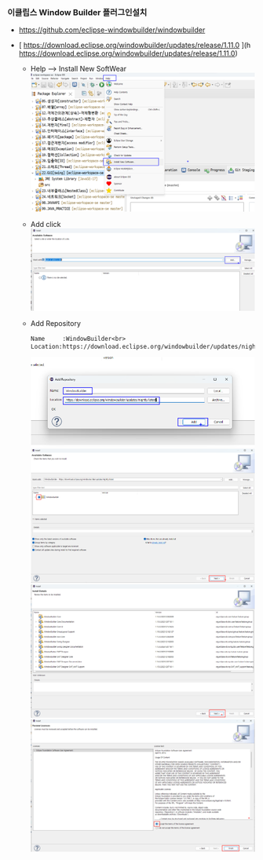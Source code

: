   ### 이클립스 Window Builder 플러그인설치
   - https://github.com/eclipse-windowbuilder/windowbuilder
   - [ https://download.eclipse.org/windowbuilder/updates/release/1.11.0 ](h https://download.eclipse.org/windowbuilder/updates/release/1.11.0)

      - Help -->   Install New SoftWear
        ![Alt text](image-66.png)
      - Add click  
        ![Alt text](image-67.png)
      - Add Repository
        ```
        Name     :WindowBuilder<br>
        Location:https://download.eclipse.org/windowbuilder/updates/nightly/latest
        ```
        
        ![Alt text](image-68.png)
        ![Alt text](image-69.png)
        ![Alt text](image-70.png)
        ![Alt text](image-71.png)
